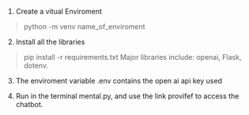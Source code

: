1. Create a vitual Enviroment 
> python -m venv name_of_enviroment

2. Install all the libraries
> pip install -r requirements.txt
> Major libraries include: openai, Flask, dotenv.

3. The enviroment variable .env contains the open ai api key used

4. Run in the terminal mental.py, and use the link provifef to access the chatbot.